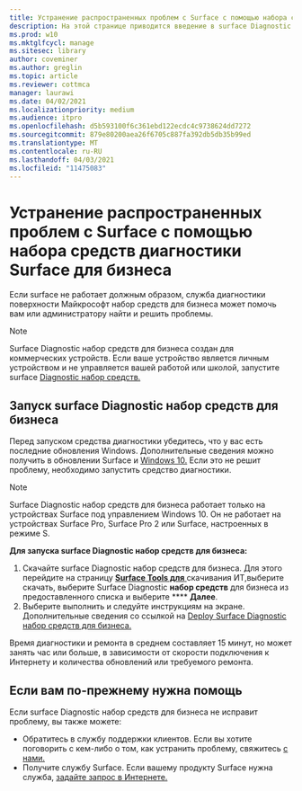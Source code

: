```yaml
---
title: Устранение распространенных проблем с Surface с помощью набора средств диагностики Surface для бизнеса
description: На этой странице приводится введение в surface Diagnostic набор средств для бизнеса для использования в коммерческих средах.
ms.prod: w10
ms.mktglfcycl: manage
ms.sitesec: library
author: coveminer
ms.author: greglin
ms.topic: article
ms.reviewer: cottmca
manager: laurawi
ms.date: 04/02/2021
ms.localizationpriority: medium
ms.audience: itpro
ms.openlocfilehash: d5b593100f6c361ebd122ecdc4c9738624dd7272
ms.sourcegitcommit: 879e80200aea26f6705c887fa392db5db35b99ed
ms.translationtype: MT
ms.contentlocale: ru-RU
ms.lasthandoff: 04/03/2021
ms.locfileid: "11475083"
---
```

# <a name="fix-common-surface-problems-using-the-surface-diagnostic-toolkit-for-business"></a>Устранение распространенных проблем с Surface с помощью набора средств диагностики Surface для бизнеса

Если surface не работает должным образом, служба диагностики поверхности Майкрософт набор средств для бизнеса может помочь вам или администратору найти и решить проблемы.

> [!NOTE]
> Surface Diagnostic набор средств для бизнеса создан для коммерческих устройств. Если ваше устройство является личным устройством и не управляется вашей работой или школой, запустите surface [Diagnostic набор средств.](https://support.microsoft.com/en-us/help/4037239/surface-fix-common-surface-problems-using-surface-diagnostic-toolkit)

## <a name="run-the-surface-diagnostic-toolkit-for-business"></a>Запуск surface Diagnostic набор средств для бизнеса

Перед запуском средства диагностики убедитесь, что у вас есть последние обновления Windows. Дополнительные сведения можно получить в обновлении Surface и [Windows 10.](https://support.microsoft.com/en-us/help/4023505/surface-install-surface-and-windows-updates) Если это не решит проблему, необходимо запустить средство диагностики.

> [!NOTE]
> Surface Diagnostic набор средств для бизнеса работает только на устройствах Surface под управлением Windows 10. Он не работает на устройствах Surface Pro, Surface Pro 2 или Surface, настроенных в режиме S.

**Для запуска surface Diagnostic набор средств для бизнеса:**

1. Скачайте surface Diagnostic набор средств для бизнеса. Для этого перейдите на страницу [ **Surface Tools для** ](https://www.microsoft.com/download/details.aspx?id=46703)скачивания ИТ,выберите скачать, выберите Surface Diagnostic **набор средств** для бизнеса из предоставленного списка и выберите **** **Далее**.
2. Выберите выполнить и следуйте инструкциям на экране. Дополнительные сведения со ссылкой на [Deploy Surface Diagnostic набор средств для бизнеса.](https://docs.microsoft.com/surface/surface-diagnostic-toolkit-business)

Время диагностики и ремонта в среднем составляет 15 минут, но может занять час или больше, в зависимости от скорости подключения к Интернету и количества обновлений или требуемого ремонта. 

## <a name="if-you-still-need-help"></a>Если вам по-прежнему нужна помощь

Если surface Diagnostic набор средств для бизнеса не исправит проблему, вы также можете:

- Обратитесь в службу поддержки клиентов. Если вы хотите поговорить с кем-либо о том, как устранить проблему, свяжитесь [с нами.](https://support.microsoft.com/en-us/help/4037645/contact-surface-warranty-and-software-support-for-business)
- Получите службу Surface. Если вашему продукту Surface нужна служба, [задайте запрос в Интернете.](https://mybusinessservice.surface.com/) 
